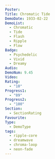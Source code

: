 ```yaml
---
Poster: 
Title: Chromatic Tide
DemoDate: 1933-02-22
DemoList:
  - Chromatic
  - Tide
  - Flash
  - Ripple
  - Flow
Badge:
  - Psychedelic
  - Vivid
  - Dreamy
Audio: 
DemoNum: 9.45
Video: 
Rating:
  - "10"
Progress1:
  - "89"
Progress2:
  - "100"
Section:
  - SectionRating
Favourite: 
Type:
  - DemoType
tags:
  - ripple-core
  - dreamwave
  - chroma-loop
  - neon-fade
---
```

